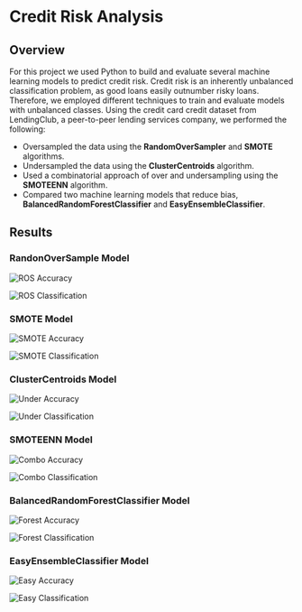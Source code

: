 # Credit Risk Analysis

## Overview
For this project we used Python to build and evaluate several machine learning models to predict credit risk.  Credit risk is an inherently unbalanced classification problem, as good loans easily outnumber risky loans.  Therefore, we employed different techniques to train and evaluate models with unbalanced classes.  Using the credit card credit dataset from LendingClub, a peer-to-peer lending services company, we performed the following:
- Oversampled the data using the **RandomOverSampler** and **SMOTE** algorithms.
- Undersampled the data using the **ClusterCentroids** algorithm.
- Used a combinatorial approach of over and undersampling using the **SMOTEENN** algorithm.
- Compared two machine learning models that reduce bias, **BalancedRandomForestClassifier** and **EasyEnsembleClassifier**.

## Results
### RandonOverSample Model
![ROS Accuracy](https://user-images.githubusercontent.com/85590155/136723305-a9f8c1db-a2ed-483d-b4d3-c143ceb93eb8.PNG)

![ROS Classification](https://user-images.githubusercontent.com/85590155/136723317-431ab782-2144-4e15-916c-506fd9bb8337.PNG)


### SMOTE Model
![SMOTE Accuracy](https://user-images.githubusercontent.com/85590155/136723327-60add63e-e185-446f-9892-c77b56e523dc.PNG)

![SMOTE Classification](https://user-images.githubusercontent.com/85590155/136723333-cf41e1a3-c94a-4c21-ab50-9a6d4235df57.PNG)


### ClusterCentroids Model
![Under Accuracy](https://user-images.githubusercontent.com/85590155/136723381-99237c61-e1bb-473e-8756-f8168302e7ff.PNG)

![Under Classification](https://user-images.githubusercontent.com/85590155/136723389-0b85bc12-f9ec-4db1-8bbc-094001b7159d.PNG)


### SMOTEENN Model
![Combo Accuracy](https://user-images.githubusercontent.com/85590155/136723431-78896096-8bc2-43c0-958d-4adb5275a0f5.PNG)

![Combo Classification](https://user-images.githubusercontent.com/85590155/136723437-711c8bae-5bb3-4c8c-9b9d-ebf362b3eb73.PNG)


### BalancedRandomForestClassifier Model
![Forest Accuracy](https://user-images.githubusercontent.com/85590155/136723462-1e44439a-bc9d-4381-bae9-6f3bfa82eb76.PNG)

![Forest Classification](https://user-images.githubusercontent.com/85590155/136723474-4a6f0a5a-f8e8-4e7a-9bb9-c101447c8c85.PNG)


### EasyEnsembleClassifier Model
![Easy Accuracy](https://user-images.githubusercontent.com/85590155/136723496-e1b175ca-a085-463c-a78a-50a37be50ab4.PNG)

![Easy Classification](https://user-images.githubusercontent.com/85590155/136723503-ee320ba9-6287-46cf-b70c-6eb487c61dc5.PNG)


